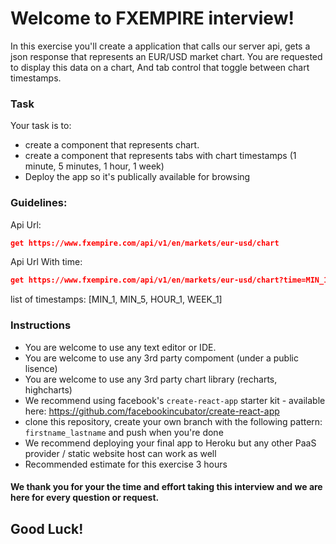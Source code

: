 # Welcome to FXEMPIRE interview!

  In this exercise you'll create a application that calls our server api, 
  gets a json response that represents an EUR/USD market chart.
  You are requested to display this data on a chart,
  And tab control that toggle between chart timestamps.
  
### Task
Your task is to:
- create a component that represents chart.
- create a component that represents tabs with chart timestamps (1 minute, 5 minutes, 1 hour, 1 week)
- Deploy the app so it's publically available for browsing  

### Guidelines:
 Api Url:
 
 ```json
 get https://www.fxempire.com/api/v1/en/markets/eur-usd/chart
 ```

 Api Url With time:
 
 ```json
 get https://www.fxempire.com/api/v1/en/markets/eur-usd/chart?time=MIN_1
 ```

 list of timestamps:
 [MIN_1, MIN_5, HOUR_1, WEEK_1]

### Instructions
- You are welcome to use any text editor or IDE.
- You are welcome to use any 3rd party compoment (under a public lisence)
- You are welcome to use any 3rd party chart library (recharts, highcharts)
- We recommend using facebook's `create-react-app` starter kit - available here: https://github.com/facebookincubator/create-react-app
- clone this repository, create your own branch with the following pattern: `firstname_lastname` and push when you're done
- We recommend deploying your final app to Heroku but any other PaaS provider / static website host can work as well
- Recommended estimate for this exercise 3 hours
 
 #### We thank you for your the time and effort taking this interview and we are here for every question or request.  
 ## Good Luck!
